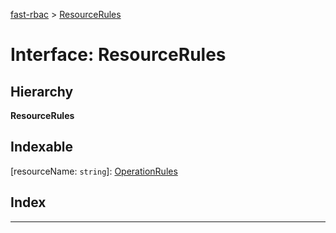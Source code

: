 [fast-rbac](../README.md) > [ResourceRules](../interfaces/rbac.resourcerules.md)

# Interface: ResourceRules

## Hierarchy

**ResourceRules**

## Indexable

\[resourceName: `string`\]:&nbsp;[OperationRules](rbac.operationrules.md)
## Index

---

